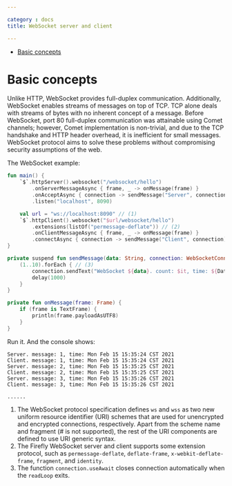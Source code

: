 ```yaml
---

category : docs
title: WebSocket server and client

---
```


<!-- TOC depthFrom:1 depthTo:6 withLinks:1 updateOnSave:1 orderedList:0 -->

- [Basic concepts](#basic-concepts)

<!-- /TOC -->

# Basic concepts
Unlike HTTP, WebSocket provides full-duplex communication. Additionally, WebSocket enables streams of messages on top of TCP. TCP alone deals with streams of bytes with no inherent concept of a message. Before WebSocket, port 80 full-duplex communication was attainable using Comet channels; however, Comet implementation is non-trivial, and due to the TCP handshake and HTTP header overhead, it is inefficient for small messages. WebSocket protocol aims to solve these problems without compromising security assumptions of the web.

The WebSocket example:
```kotlin
fun main() {
    `$`.httpServer().websocket("/websocket/hello")
        .onServerMessageAsync { frame, _ -> onMessage(frame) }
        .onAcceptAsync { connection -> sendMessage("Server", connection) }
        .listen("localhost", 8090)

    val url = "ws://localhost:8090" // (1)
    `$`.httpClient().websocket("$url/websocket/hello")
        .extensions(listOf("permessage-deflate")) // (2)
        .onClientMessageAsync { frame, _ -> onMessage(frame) }
        .connectAsync { connection -> sendMessage("Client", connection) }
}

private suspend fun sendMessage(data: String, connection: WebSocketConnection) = connection.useAwait {
    (1..10).forEach { // (3)
        connection.sendText("WebSocket ${data}. count: $it, time: ${Date()}")
        delay(1000)
    }
}

private fun onMessage(frame: Frame) {
    if (frame is TextFrame) {
        println(frame.payloadAsUTF8)
    }
}
```

Run it. And the console shows:
```
Server. message: 1, time: Mon Feb 15 15:35:24 CST 2021
Client. message: 1, time: Mon Feb 15 15:35:24 CST 2021
Server. message: 2, time: Mon Feb 15 15:35:25 CST 2021
Client. message: 2, time: Mon Feb 15 15:35:25 CST 2021
Server. message: 3, time: Mon Feb 15 15:35:26 CST 2021
Client. message: 3, time: Mon Feb 15 15:35:26 CST 2021

......
```

1. The WebSocket protocol specification defines `ws` and `wss` as two new uniform resource identifier (URI) schemes that are used for unencrypted and encrypted connections, respectively. Apart from the scheme name and fragment (# is not supported), the rest of the URI components are defined to use URI generic syntax.
2. The Firefly WebSocket server and client supports some extension protocol, such as `permessage-deflate`, `deflate-frame`, `x-webkit-deflate-frame`, `fragment`, and `identity`.
3. The function `connection.useAwait` closes connection automatically when the `readLoop` exits.